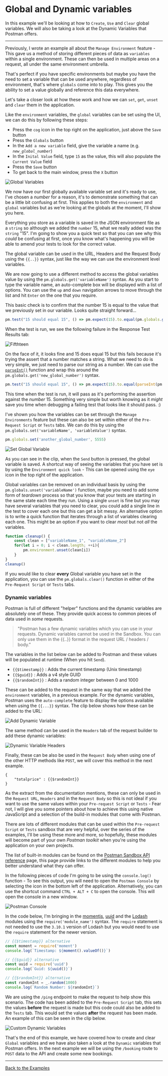 # Global and Dynamic variables

In this example we'll be looking at how to `Create`, `Use` and `Clear` global variables. We will also be taking a look at the Dynamic Variables that Postman offers.

---

Previously, I wrote an example all about the `Manage Environment` feature - This gave us a method of storing different pieces of data as `variables` within a single environment. These can then be used in multiple areas on a request, all under the same environment umbrella.

That's perfect if you have specific environments but maybe you have the need to set a variable that can be used anywhere, regardless of environment, that's where `globals` come into to play. This gives you the ability to set a value globally and reference this data everywhere.  

Let's take a closer look at how these work and how we can `set`, `get`, `unset` and `clear` them in the application.

Like the `environment` variables, the `global` variables can be set using the UI, we can do this by following these steps:

- Press the `cog` icon in the top right on the application, just above the `Save` button
- Press the `Globals` button
- In the `Add a new variable` field, give the variable a name (e.g. _`new_global_number`_)
- In the `Inital Value` field, type `15` as the value, this will also populate the `Current Value` field
- Press the `Save` button
- To get back to the main window, press the `X` button

![Global Variables](https://github.com/DannyDainton/All-Things-Postman/blob/master/Public/images/09_globalAndDynamicVariables/Global_Variables.PNG)

We now have our first globally available variable set and it's ready to use, I've chosen a _number_ for a reason, it's to demonstrate something that can be a little bit confusing at first. This applies to both the `environment` and `global` variables but as we're looking at the globals at the moment, I'll show you here.

Everything you store as a variable is saved in the JSON environment file as a `string` so although we added the `number` 15, what we really added was the `string` "15". I'm going to show you a quick test so that you can see why this _could_ be confusing at first, once you know what's happening you will be able to amend your tests to look for the correct value.

The global variable can be used in the URL, Headers and the Request Body using the `{{..}}` syntax, just like the way we can use the environment level variables.

We are now going to use a different method to access the global variables value by using the `pm.globals.get('variableName')` syntax. As you start to type the variable name, an auto-complete box will be displayed with a list of options. You can use the `up` and `down` navigation arrows to move through the list and hit `Enter` on the one that you require.

This basic check is to confirm that the number 15 is equal to the value that we previously set in our variable. Looks quite straight forward...

```JavaScript
pm.test("15 should equal 15", () => pm.expect(15).to.equal(pm.globals.get('new_global_number')))
```

When the test is run, we see the following failure in the Response Test Results tab:

![Fifthteen](https://github.com/DannyDainton/All-Things-Postman/blob/master/Public/images/09_globalAndDynamicVariables/Fifthteen.PNG)

On the face of it, it looks fine and 15 does equal 15 but this fails because it's trying the assert that a number matches a string. What we need to do is very simple, we just need to parse our string as a number. We can use the [`parseInt()`](https://developer.mozilla.org/en-US/docs/Web/JavaScript/Reference/Global_Objects/parseInt) function and wrap this around the `pm.globals.get('new_global_number')` syntax.


```JavaScript
pm.test("15 should equal 15", () => pm.expect(15).to.equal(parseInt(pm.globals.get('new_global_number'))))
```

This time when the test is run, it will pass as it's performing the assertion against the _number_ 15. Something very simple but worth knowing as it _might_ save you time when debugging a failing test that looks like it should pass. :)

I've shown you how the variables can be set through the `Manage Environments` feature but these can also be set within either of the `Pre-Request Script` or `Tests` tabs.
We can do this by using the `pm.globals.set('variableName', 'variableValue')` syntax.

```JavaScript
pm.globals.set('another_global_number', 5555)
```

![Set Global Variable](https://github.com/DannyDainton/All-Things-Postman/blob/master/Public/gifs/09_globalAndDynamicVariables/Set_Global_Variable.gif)

As you can see in the clip, when the `Send` button is pressed, the global variable is saved. A shortcut way of seeing the variables that you have set is by using the `Environment quick look` - This can be opened using the `eye` icon in the top right of the application.

Global variables can be removed on an individual basis by using the `pm.globals.unset('variableName')` function, maybe you need to add some form of _teardown_ process so that you know that your tests are starting in the same state each time they run. Using a single `unset` is fine but you may have several variables that you need to clear, you could add a single line in the test to cover each one but this can get a bit messy. An alternative option is to write a quick function that iterates through a list of variables clearing each one. This might be an option if you want to clear _most_ but not _all_ the variables.      

```JavaScript
function cleanup() {
    const clean = ["variableName_1", "variableName_2"]
    for(let i = 0; i < clean.length; ++i){
        pm.environment.unset(clean[i])
    }
}
cleanup()
```

If you would like to clear **every** Global variable you have set in the application, you can use the `pm.globals.clear()` function in either of the `Pre-Request Script` or `Tests` tabs.

### Dynamic variables

Postman is full of different "helper" functions and the dynamic variables are absolutely one of these. They provide quick access to common pieces of data used in _some_ requests.

> "Postman has a few dynamic variables which you can use in your requests. Dynamic variables cannot be used in the Sandbox. You can only use them in the {{..}} format in the request URL / headers / body."

The variables in the list below can be added to Postman and these values will be populated at runtime (When you hit `Send`).

* `{{$timestamp}}` : Adds the current timestamp (Unix timestamp)
* `{{$guid}}`      : Adds a v4 style GUID
* `{{$randomInt}}` : Adds a random integer between 0 and 1000

These can be added to the request in the same way that we added the `environment` variables, in a previous example. For the dynamic variables, Postman uses the `auto-complete` feature to display the options available when using the `{{...}}` syntax. The clip below shows how these can be added to the URL:

![Add Dynamic Variable](https://github.com/DannyDainton/All-Things-Postman/blob/master/Public/gifs/09_globalAndDynamicVariables/Add_Dynamic_Variable.gif)

The same method can be used in the `Headers` tab of the request builder to add these dynamic variables:

![Dynamic Variable Headers](https://github.com/DannyDainton/All-Things-Postman/blob/master/Public/images/09_globalAndDynamicVariables/Dynamic_Variable_Headers.PNG)

Finally, these can be also be used in the `Request Body` when using one of the other HTTP methods like `POST`, we will cover this method in the next example.

```
{
	"totalprice" : {{$randomInt}}
}
```

As the extract from the documentation mentions, these can only be used in the `Request URL`, `Headers` and in the `Request Body` so this is not ideal if you want to use the same values within your `Pre-request Script` or `Tests` - Fear not, I will give you some pointers about how to achieve this using native JavaScript and a selection of the build-in modules that come with Postman.

There are lots of different modules that can be used within the `Pre-request Script` or `Tests` sandbox that are very helpful, over the series of the examples, I'll be using these more and more, so hopefully, these modules will become part of your own _Postman toolkit_ when you're using the application on your own projects.

The list of built-in modules can be found on the [Postman Sandbox API reference](https://www.getpostman.com/docs/postman/scripts/postman_sandbox_api_reference) page, this page provide links to the different modules to help you better understand what they can offer.

In the following pieces of code I'm going to be using the `console.log()` function - To see this output, you will need to open the `Postman Console` by selecting the icon in the bottom left of the application. Alternatively, you can use the shortcut command `CTRL + ALT + C` to open the console. This will open the console in a new window.

![Postman Console](https://github.com/DannyDainton/All-Things-Postman/blob/master/Public/gifs/09_globalAndDynamicVariables/Postman_Console.gif)

In the code below, I'm bringing in the [momentjs](http://momentjs.com/docs/), [uuid](https://www.npmjs.com/package/uuid) and the [Lodash](https://lodash.com/docs/3.10.1) modules using the `require('module_name')` syntax. The `require` statement is not needed to use the `3.10.1` version of Lodash but you would need to use the `require` statement for the newer version.

```JavaScript
// {{$timestamp}} alternative
const moment = require('moment')
console.log(`Timestamp: ${moment().valueOf()}`)

// {{$guid}} alternative
const uuid = require('uuid')
console.log(`Guid: ${uuid()}`)

// {{$randomInt}} alternative
const randomInt = _.random(1000)
console.log(`Random Number: ${randomInt}`)
```

We are using the `/ping` endpoint to make the request to help show this scenario. The code has been added to the `Pre-Request Script` tab, this sets the values **before** the request is made but this code could also be added to the `Tests` tab. This would set the values **after** the request has been made. An example of this can be seen in the clip below.

![Custom Dynamic Variables](https://github.com/DannyDainton/All-Things-Postman/blob/master/Public/gifs/09_globalAndDynamicVariables/Custom_Dynamic_Variables.gif)

That's the end of this example, we have covered how to create and clear `Global` variables and we have also taken a look at the `Dynamic` variables that Postman offers. In the next example we will be using the `/booking` route to `POST` data to the API and create some new bookings.

---
[Back to the Examples](https://github.com/DannyDainton/All-Things-Postman#example-guides)
